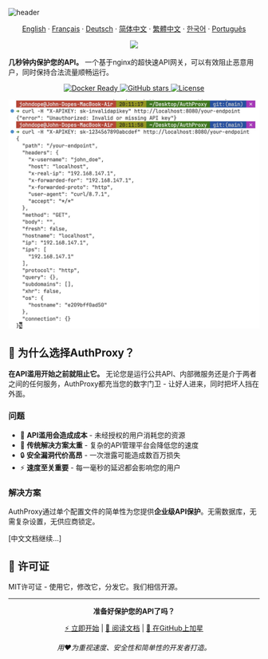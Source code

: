 ![header](https://capsule-render.vercel.app/api?type=waving&color=6eed4c&height=300&section=header&text=AuthProxy&fontSize=90&fontAlignY=40&animation=fadeIn&desc=闪电般快速的API网关)

<p align="center"> 
  <a href="../README.md">English</a> 
  ·
  <a href="README_fr.md">Français</a>
  ·
  <a href="README_de.md">Deutsch</a>
  ·
  <a href="README_zh-cn.md">简体中文</a>  
  ·
  <a href="README_zh-tw.md">繁體中文</a>
  ·
  <a href="README_kr.md">한국어</a> 
  ·
  <a href="README_pt.md">Português</a>
</p>

<p align="center">
<img src="https://img.shields.io/badge/100%25_vibe_coding-6eed4c?style=for-the-badge">
</p>

**几秒钟内保护您的API。** 一个基于nginx的超快速API网关，可以有效阻止恶意用户，同时保持合法流量顺畅运行。

<p align="center">
  <a href="https://hub.docker.com/r/johndope/auth-proxy">
    <img src="https://img.shields.io/badge/docker-ready-blue?logo=docker&logoColor=white" alt="Docker Ready">
  </a>
  <a href="https://github.com/john-theo/auth-proxy">
    <img src="https://img.shields.io/github/stars/john-theo/auth-proxy" alt="GitHub stars">
  </a>
  <a href="https://github.com/john-theo/auth-proxy">
    <img src="https://img.shields.io/github/license/john-theo/auth-proxy?color=green" alt="License">
  </a>
</p>

<img src="../static/demo.jpg">

## 🎯 为什么选择AuthProxy？

**在API滥用开始之前就阻止它。** 无论您是运行公共API、内部微服务还是介于两者之间的任何服务，AuthProxy都充当您的数字门卫 - 让好人进来，同时把坏人挡在外面。

### 问题
- 💸 **API滥用会造成成本** - 未经授权的用户消耗您的资源
- 🐌 **传统解决方案太重** - 复杂的API管理平台会降低您的速度
- 🔒 **安全漏洞代价高昂** - 一次泄露可能造成数百万损失
- ⚡ **速度至关重要** - 每一毫秒的延迟都会影响您的用户

### 解决方案
AuthProxy通过单个配置文件的简单性为您提供**企业级API保护**。无需数据库，无需复杂设置，无供应商锁定。

[中文文档继续...]

## 📄 许可证

MIT许可证 - 使用它，修改它，分发它。我们相信开源。

---

<div align="center">

**准备好保护您的API了吗？**

[⚡ 立即开始](#-快速入门指南) | [📖 阅读文档](https://your-docs-url.com) | [🌟 在GitHub上加星](https://github.com/yourusername/AuthProxy)

*用❤️为重视速度、安全性和简单性的开发者打造。*

</div> 